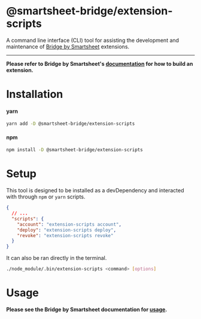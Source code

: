 # @smartsheet-bridge/extension-scripts

A command line interface (CLI) tool for assisting the development and maintenance of [Bridge by Smartsheet](https://www.smartsheet.com/platform/bridge) extensions.

---

**Please refer to Bridge by Smartsheet's [documentation](https://smartsheet-bridge.github.io/create-bridge-extension/) for how to build an extension.**

# Installation

#### yarn

```bash
yarn add -D @smartsheet-bridge/extension-scripts
```

#### npm

```bash
npm install -D @smartsheet-bridge/extension-scripts
```

# Setup

This tool is designed to be installed as a devDependency and interacted with through `npm` or `yarn` scripts.

```json title="package.json"
{
  // ...
  "scripts": {
    "account": "extension-scripts account",
    "deploy": "extension-scripts deploy",
    "revoke": "extension-scripts revoke"
  }
}
```

It can also be ran directly in the terminal.

```bash
./node_module/.bin/extension-scripts <command> [options]
```

# Usage

**Please see the Bridge by Smartsheet documentation for [usage](https://smartsheet-bridge.github.io/create-bridge-extension/api/extension-scripts).**
